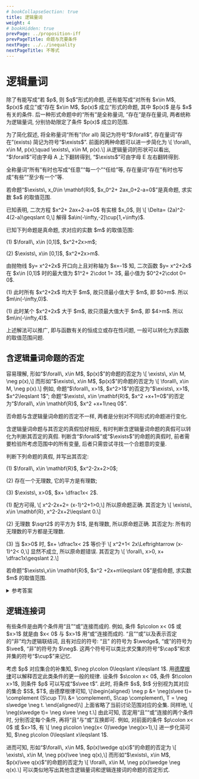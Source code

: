 ```yaml
---
# bookCollapseSection: true
title: 逻辑量词
weight: 4
# bookHidden: true
prevPage: ../proposition-iff
prevPageTitle: 命题与充要条件
nextPage: ../../inequality
nextPageTitle: 不等式
---
```


# 逻辑量词

<p>除了有能写成“若 $p$, 则 $q$”形式的命题, 还有能写成“对所有 $x\in M$, $p(x)$ 成立”或“存在 $x\in M$, $p(x)$ 成立”形式的命题, 其中 $p(x)$ 是与 $x$ 有关的条件. 后一种形式命题中的“所有”是全称量词, “存在”是存在量词, 两者统称为逻辑量词, 分别协助限定了条件 $p(x)$ 成立的范围. 
</p>
<p>为了简化叙述, 将全称量词“所有”(for all) 简记为符号“$\forall$”, 存在量词“存在”(exists) 简记为符号“$\exists$”. 前面的两种命题可以进一步简化为 \[
    \forall\, x\in M, p(x);\quad
    \exists\, x\in M, p(x).\]
从逻辑量词的形状可以看出, “$\forall$”可由字母 A 上下翻转得到, “$\exists$”可由字母 E 左右翻转得到.
</p>
<myremark>
    <p>全称量词“所有”有时也写成“任意”“每一个”“任给”等, 存在量词“存在”有时也写成“有些”“至少有一个”等.</p>
</myremark>

<myexample>
    <p>若命题“$\exists\, x_0\in \mathbf{R}$, $x_0^2+ 2ax_0+2-a=0$”是真命题, 求实数 $a$ 的取值范围.
    </p>
</myexample>

<mysolution>
    <p>已知表明, 二次方程 $x^2+ 2ax+2-a=0$ 有实根 $x_0$, 则 \[
        \Delta= (2a)^2-4(2-a)\geqslant 0,\]
    解得 $a\in(-\infty,-2]\cup[1,+\infty)$.
    </p>
</mysolution>

<myexample>
    <p>已知下列命题是真命题, 求对应的实数 $m$ 的取值范围:
    </p>
    <p>(1) $\forall\, x\in [0,1]$, $x^2+2x>m$;
    </p>
    <p>(2) $\exists\, x\in [0,1]$, $x^2+2x>m$.
    </p>
</myexample>

<mysolution>
    <p>由抛物线 $y= x^2+2x$ 开口向上且对称轴为 $x=-1$ 知, 二次函数 $y= x^2+2x$ 在 $x\in [0,1]$ 时的最大值为 $1^2+ 2\cdot 1= 3$, 最小值为 $0^2+2\cdot 0= 0$.
    </p>
    <p>(1) 此时所有 $x^2+2x$ 均大于 $m$, 故只须最小值大于 $m$, 即 $0>m$. 所以 $m\in(-\infty,0)$.
    </p>
    <p>(1) 此时某个 $x^2+2x$ 大于 $m$, 故只须最大值大于 $m$, 即 $4>m$. 所以 $m\in(-\infty,4)$.
    </p>
</mysolution>

<myremark>
    <p>上述解法可以推广, 即与函数有关的恒成立或存在性问题, 一般可以转化为求函数的取值范围问题.</p>
</myremark>

## 含逻辑量词命题的否定

<p>容易理解, 形如“$\forall\, x\in M$, $p(x)$”的命题的否定为 \[
    \exists\, x\in M, \neg p(x),\] 
而形如“$\exists\, x\in M$, $p(x)$”的命题的否定为 \[
    \forall\, x\in M, \neg p(x).\]
例如, 命题“$\forall\, x>1$, $x^2>1$”的否定为“$\exists\, x>1$, $x^2\leqslant 1$”; 命题“$\exists\, x\in \mathbf{R}$, $x^2 +x+1=0$”的否定为“$\forall\, x\in \mathbf{R}$, $x^2 +x+1\neq 0$”.
</p>
<myremark>
    <p>否命题与含逻辑量词命题的否定不一样, 两者是分别对不同形式的命题进行变化.</p>
</myremark>

<p>含逻辑量词命题与其否定的真假恰好相反, 有时判断含逻辑量词命题的真假可以转化为判断其否定的真假. 判断含“$\forall$”或“$\exists$”的命题的真假时, 前者需要检验所考虑范围中的所有变量, 后者只需尝试寻找一个合题意的变量.
</p>

<myexample>
    <p>判断下列命题的真假, 并写出其否定:
    </p>
    <p>(1) $\forall\, x\in \mathbf{R}$, $x^2-2x+2>0$;
    </p>
    <p>(2) 存在一个无理数, 它的平方是有理数;
    </p>
    <p>(3) $\exists\, x>0$, $x+ \dfrac1x< 2$.
    </p>
</myexample>

<mysolution>
    <p>(1) 配方可得, \[
        x^2-2x+2= (x-1)^2+1>0,\]
    所以原命题正确. 其否定为 \[
        \exists\, x\in \mathbf{R}, x^2-2x+2\leqslant 0.\]
    </p>
    <p>(2) 无理数 $\sqrt2$ 的平方为 $1$, 是有理数, 所以原命题正确. 其否定为: 所有的无理数的平方都是无理数.
    </p>
    <p>(3) 当 $x>0$ 时, $x+ \dfrac1x< 2$ 等价于 \[
        x^2+1< 2x\Leftrightarrow (x-1)^2< 0,\]
    显然不成立, 所以原命题错误. 其否定为 \[
        \forall\, x>0, x+ \dfrac1x\geqslant 2.\]
    </p>
</mysolution>

<myexercise>
    <p>若命题“$\exists\,x\in \mathbf{R}$, $x^2 +2x+m\leqslant 0$”是假命题, 求实数 $m$ 的取值范围.
    </p>
</myexercise>

<details><summary>参考答案</summary>
    <p>命题“$\forall\,x\in \mathbf{R}$, $x^2 +2x+m> 0$”是真命题, 则 $\Delta=2^2-4m< 0$, $m\in(1,+\infty)$.
    </p>
</details>

## 逻辑连接词

<p>有些条件是由两个条件用“且”“或”连接而成的. 例如, 条件 $p\colon x< 0$ 或 $x>1$ 就是由 $x< 0$ 与 $x>1$ 用“或”连接而成的. “且”“或”以及表示否定的“非”均为逻辑联结词, 且有对应的符号: “且” 的符号为 $\wedge$, “或”的符号为 $\vee$, “非”的符号为 $\neg$. 这两个符号可以类比求交集的符号“$\cap$”和求并集的符号“$\cup$”来记忆.
</p>
<p>考虑 $p$ 对应集合的补集知, $\neg p\colon 0\leqslant x\leqslant 1$. 用<a href="/docs/prerequisite/set-logic/set-operation/#德摩根律">德摩根律</a>可以解释否定此类条件的更一般的规律. 设条件 $s\colon x< 0$, 条件 $t\colon x>1$, 则条件 $p$ 可以写成“$s\vee t$”. 此时, 将条件 $s$, $t$ 分别视为其对应的集合 $S$, $T$, 由德摩根律可知, \[\begin{aligned}
    \neg p
    &= \neg(s\vee t)= \complement (S\cup T)\\
    &= \complement\, S\cap \complement\, T
     = \neg s\wedge \neg t.
\end{aligned}\]
上面省略了当前讨论范围对应的全集. 同样地, \[
    \neg(s\wedge t)= \neg s\vee \neg t.\]
由此可知, 否定用“且”“或”连接的两个条件时, 分别否定每个条件, 再将“且”与“或”互换即可. 例如, 对前面的条件 $p\colon x< 0$ 或 $x>1$, 有 \[
    \neg p\colon \neg(x< 0)\wedge \neg(x>1),\]
进一步化简可知, $\neg p\colon 0\leqslant x\leqslant 1$.
</p>
<p>进而可知, 形如“$\forall\, x\in M$, $p(x)\wedge q(x)$”的命题的否定为 \[
    \exists\, x\in M, \neg p(x)\vee \neg q(x),\] 
而形如“$\exists\, x\in M$, $p(x)\vee q(x)$”的命题的否定为 \[
    \forall\, x\in M, \neg p(x)\wedge \neg q(x).\]
可以类似地写出其他含逻辑量词和逻辑连接词的命题的否定形式.
</p>

<!-- <p>\subsection{二次不等式恒成立}
</p>
<p><myexample>
<p>如果 $kx^2-2x+6k< 0$ ($k\neq 0$) 的解集为全体实数, 求 $k$ 的取值范围.
</p>
</myexample>
<mysolution>
    <p>题意表明对应的抛物线恒在 $x$ 轴下方, 所以
  \[\left\{\!\!\begin{array}{l}
      k< 0,\\
      \Delta= (-2)^2- 4k\cdot 6k< 0,
    \end{array}\right.\ \text{解得}\quad
    k< -\frac{\sqrt6}6,\]
  即 $k\in\biggl(-\infty, -\dfrac{\sqrt6}6\biggr)$.
</p>
</mysolution>
</p>
<p>关于 $x$ 的形如 $Ax^2+Bx+C>0$ 的不等式恒成立问题, 解题步骤如下:
</p>
<p>(1) ({\bfseries 重要步骤}) 确认不等式的次数, 即考虑二次项系数 $A$ 是否为 $0$;
</p>
<p>(2) 若 $A=0$, 则不等式化为一次不等式 $Bx+C>0$, 它恒成立的充要条件是
\[B=0\ \text{且}\ C>0;\]
</p>
<p>(3) 若 $A\neq0$, 则不等式为二次不等式, 它恒成立的充要条件是
\[A>0\ \text{且}\ \Delta=B^2-4AC< 0.\]
</p>
<p>(4) 综合 (2)(3) 中的取值范围 (取并集).
</p>
<p>注意, 如果已知的不等式为 $Ax^2+Bx+C\geqslant(< ,\,\leqslant) 0$, 则上述解题步骤应相应调整.
</p>
<p><myexample>
<p>如果不等式 $(a-2)x^2+2(a-2)x-4< 0$ 对 $x\in\realnum$ 恒成立, 求 $a$ 的取值范围.
</p>
</myexample>
<mysolution>
    <p>(1) 若 $a-2=0$ 即 $a=2$, 不等式化为 $-4< 0$, 恒成立.
</p>
<p>(2) 若 $a-2\neq 0$ 即 $a\neq2$, 不等式为二次不等式, 所以
  \[\left\{\!\!\begin{array}{l}
      a-2< 0,\\
      \Delta= [2(a-2)]^2- 4(a-2)(-4)< 0,
    \end{array}\right.\quad\text{解得}\quad
    -2< a< 2,\]
  即 $a\in(-2,2)$.
</p>
<p>综上所述, 所求 $a$ 的取值范围是 $(-2,2]$.
</p>
</mysolution>
</p>
<p>\begin{example}\label{exa:201020-2000}
  若不等式 $\dfrac{2x^2+2kx+k}{4x^2+6x+3}< 1$ 对于一切实数 $x$ 都成立, 求实数 $k$ 的取值范围.
</p>
</myexample>
<mysolution>
    <p>因为分母的判别式 $6^2-4\cdot4\cdot3< 0$ 且二次项系数 $4>0$, 所以分母恒正, 不等式化为 $2x^2+(6-2k)x+(3-k)>0$, 则
  \[\Delta= (6-2k)^2- 4\cdot2(3-k)< 0,\quad\text{解得}\quad
    1< k< 3,\]
  即 $k\in(1,3)$.
</p>
</mysolution>
</p>
<p>例 \ref{exa:201020-2000} 中分母恒正也可以通过配方确定:
\[4x^2+6x+3= 4\biggl(x^2+\frac32x+\frac34\biggr)
  = 4\biggl[\biggl(x+\frac34\biggr)^2+\frac3{16}\biggr].\]
</p> -->

